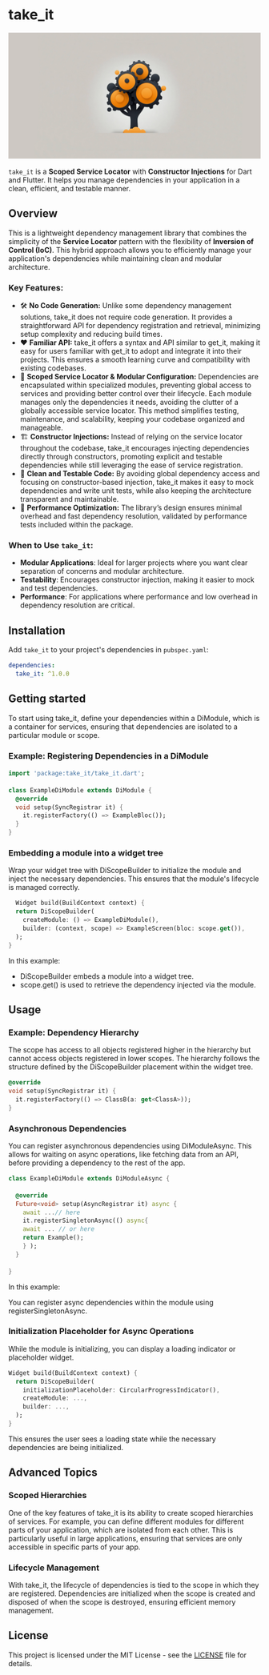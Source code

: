 # take_it

![My Company Logo](./logo.png)

`take_it` is a **Scoped Service Locator** with **Constructor Injections** for Dart and Flutter. It helps you manage
dependencies in your application in a clean, efficient, and testable manner.

## Overview

This is a lightweight dependency management library that combines the simplicity of the **Service Locator** pattern with
the flexibility of **Inversion of Control (IoC)**. This hybrid approach allows you to efficiently manage your
application's dependencies while maintaining clean and modular architecture.

### Key Features:

- 🛠️ **No Code Generation:** Unlike some dependency management solutions, take_it does not require code generation. It
  provides a straightforward API for dependency registration and retrieval, minimizing setup complexity and reducing
  build times.
- ❤️ **Familiar API:** take_it offers a syntax and API similar to get_it, making it easy for users familiar with get_it
  to adopt and integrate it into their projects. This ensures a smooth learning curve and compatibility with existing
  codebases.
- 🔐 **Scoped Service Locator & Modular Configuration:** Dependencies are encapsulated within specialized modules,
  preventing global access to services and providing better control over their lifecycle. Each module manages only the
  dependencies it needs, avoiding the clutter of a globally accessible service locator. This method simplifies testing,
  maintenance, and scalability, keeping your codebase organized and manageable.
- 🏗️ **Constructor Injections:** Instead of relying on the service locator throughout the codebase, take_it encourages
  injecting dependencies directly through constructors, promoting explicit and testable dependencies while still
  leveraging the ease of service registration.
- 🧪 **Clean and Testable Code:** By avoiding global dependency access and focusing on constructor-based injection,
  take_it makes it easy to mock dependencies and write unit tests, while also keeping the architecture transparent and
  maintainable.
- 🚀 **Performance Optimization:** The library’s design ensures minimal overhead and fast dependency resolution,
  validated by performance tests included within the package.

### When to Use `take_it`:

- **Modular Applications**: Ideal for larger projects where you want clear separation of concerns and modular
  architecture.
- **Testability**: Encourages constructor injection, making it easier to mock and test dependencies.
- **Performance**: For applications where performance and low overhead in dependency resolution are critical.

## Installation

Add `take_it` to your project's dependencies in `pubspec.yaml`:

```yaml
dependencies:
  take_it: ^1.0.0
```

## Getting started

To start using take_it, define your dependencies within a DiModule, which is a container for services, ensuring that
dependencies are isolated to a particular module or scope.

### Example: Registering Dependencies in a DiModule

```dart
import 'package:take_it/take_it.dart';

class ExampleDiModule extends DiModule {
  @override
  void setup(SyncRegistrar it) {
    it.registerFactory(() => ExampleBloc());
  }
}
```

### Embedding a module into a widget tree

Wrap your widget tree with DiScopeBuilder to initialize the module and inject the necessary dependencies. This ensures
that the module's lifecycle is managed correctly.

```dart
  Widget build(BuildContext context) {
  return DiScopeBuilder(
    createModule: () => ExampleDiModule(),
    builder: (context, scope) => ExampleScreen(bloc: scope.get()),
  );
}
```

In this example:

- DiScopeBuilder embeds a module into a widget tree.
- scope.get() is used to retrieve the dependency injected via the module.

## Usage

### Example: Dependency Hierarchy

The scope has access to all objects registered higher in the hierarchy but cannot access objects registered in lower
scopes. The hierarchy follows the structure defined by the DiScopeBuilder<DiModule> placement within the widget tree.

```dart
@override
void setup(SyncRegistrar it) {
  it.registerFactory(() => ClassB(a: get<ClassA>));
}
```

### Asynchronous Dependencies

You can register asynchronous dependencies using DiModuleAsync. This allows for waiting on async operations, like
fetching data from an API, before providing a dependency to the rest of the app.

```dart
class ExampleDiModule extends DiModuleAsync {

  @override
  Future<void> setup(AsyncRegistrar it) async {
    await ...// here
    it.registerSingletonAsync(() async{
    await ... // or here
    return Example();
    } );
  }

}
```

In this example:

You can register async dependencies within the module using registerSingletonAsync.

### Initialization Placeholder for Async Operations

While the module is initializing, you can display a loading indicator or placeholder widget.

```dart
Widget build(BuildContext context) {
  return DiScopeBuilder(
    initializationPlaceholder: CircularProgressIndicator(),
    createModule: ...,
    builder: ...,
  );
}
```

This ensures the user sees a loading state while the necessary dependencies are being initialized.

## Advanced Topics

### Scoped Hierarchies

One of the key features of take_it is its ability to create scoped hierarchies of services. For example, you can define
different modules for different parts of your application, which are isolated from each other. This is particularly
useful in large applications, ensuring that services are only accessible in specific parts of your app.

### Lifecycle Management

With take_it, the lifecycle of dependencies is tied to the scope in which they are registered. Dependencies are
initialized when the scope is created and disposed of when the scope is destroyed, ensuring efficient memory management.

## License

This project is licensed under the MIT License - see the [LICENSE](./LICENSE) file for details.
